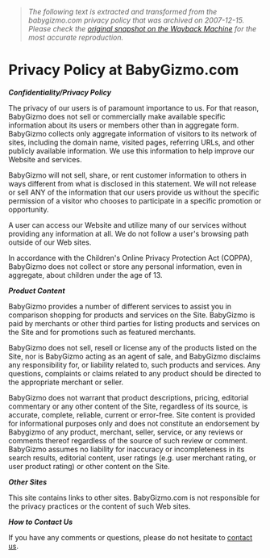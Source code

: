 > *The following text is extracted and transformed from the babygizmo.com privacy policy that was archived on 2007-12-15. Please check the [original snapshot on the Wayback Machine](https://web.archive.org/web/20071215074043id_/http%3A//www.babygizmo.com/privacy.php) for the most accurate reproduction.*

# Privacy Policy at BabyGizmo.com

**_Confidentiality/Privacy Policy_**

The privacy of our users is of paramount importance to us. For that reason, BabyGizmo does not sell or commercially make available specific information about its users or members other than in aggregate form. BabyGizmo collects only aggregate information of visitors to its network of sites, including the domain name, visited pages, referring URLs, and other publicly available information. We use this information to help improve our Website and services.

BabyGizmo will not sell, share, or rent customer information to others in ways different from what is disclosed in this statement. We will not release or sell ANY of the information that our users provide us without the specific permission of a visitor who chooses to participate in a specific promotion or opportunity.

A user can access our Website and utilize many of our services without providing any information at all. We do not follow a user's browsing path outside of our Web sites.

In accordance with the Children's Online Privacy Protection Act (COPPA), BabyGizmo does not collect or store any personal information, even in aggregate, about children under the age of 13. 

**_Product Content_**

BabyGizmo provides a number of different services to assist you in comparison shopping for products and services on the Site. BabyGizmo is paid by merchants or other third parties for listing products and services on the Site and for promotions such as featured merchants. 

BabyGizmo does not sell, resell or license any of the products listed on the Site, nor is BabyGizmo acting as an agent of sale, and BabyGizmo disclaims any responsibility for, or liability related to, such products and services. Any questions, complaints or claims related to any product should be directed to the appropriate merchant or seller. 

BabyGizmo does not warrant that product descriptions, pricing, editorial commentary or any other content of the Site, regardless of its source, is accurate, complete, reliable, current or error-free. Site content is provided for informational purposes only and does not constitute an endorsement by Babygizmo of any product, merchant, seller, service, or any reviews or comments thereof regardless of the source of such review or comment. BabyGizmo assumes no liability for inaccuracy or incompleteness in its search results, editorial content, user ratings (e.g. user merchant rating, or user product rating) or other content on the Site. 

**_Other Sites_**

This site contains links to other sites. BabyGizmo.com is not responsible for the privacy practices or the content of such Web sites.

**_How to Contact Us_**

If you have any comments or questions, please do not hesitate to [contact us](http://www.babygizmo.com/contact.php). 
